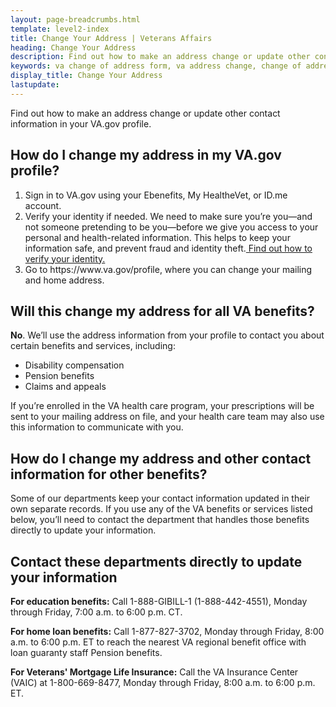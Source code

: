 ```yaml
---
layout: page-breadcrumbs.html
template: level2-index
title: Change Your Address | Veterans Affairs
heading: Change Your Address
description: Find out how to make an address change or update other contact information in your VA.gov profile. 
keywords: va change of address form, va address change, change of address va, va benefits change of address, va address change form, how do i change my address with the va, va benefits address change
display_title: Change Your Address
lastupdate:
---
```


<div itemscope itemtype="http://schema.org/FAQPage">
<div itemprop="description" class="va-introtext">

Find out how to make an address change or update other contact information in your VA.gov profile.

</div>

<h2 itemprop="name">How do I change my address in my VA.gov profile?</h2>
<div itemprop="acceptedAnswer" itemscope itemtype="http://schema.org/Answer">
<div itemprop="text">

<ol class="process">
  <li class="process-step list-one">Sign in to VA.gov using your Ebenefits, My HealtheVet, or ID.me account.</li>
  <li class="process-step list-two">Verify your identity if needed. We need to make sure you’re you—and not someone pretending to be you—before we give you access to your personal and health-related information. This helps to keep your information safe, and prevent fraud and identity theft.<a href="https://www.vba.va.gov/pubs/forms/VBA-24-0296-ARE.pdf"> Find out how to verify your identity.</a></li>
  <li class="process-step list-three">Go to https://www.va.gov/profile, where you can change your mailing and home address.</li>
</ol>

</ul>
</div>
</div>

<h2 itemprop="name">Will this change my address for all VA benefits?</h2>
<div itemprop="acceptedAnswer" itemscope itemtype="http://schema.org/Answer">
<div itemprop="text">
  
  <b>No</b>. We’ll use the address information from your profile to contact you about certain benefits and services, including:
<ul>
<li>Disability compensation</li>
<li>Pension benefits</li>
<li>Claims and appeals</li>
  
</ul>

If you’re enrolled in the VA health care program, your prescriptions will be sent to your mailing address on file, and your health care team may also use this information to communicate with you.

</div>
</div>

<h2 itemprop="name">How do I change my address and other contact information for other benefits?</h2>
<div itemprop="acceptedAnswer" itemscope itemtype="http://schema.org/Answer">
<div itemprop="text">
  
  Some of our departments keep your contact information updated in their own separate records. If you use any of the VA benefits or services listed below, you’ll need to contact the department that handles those benefits directly to update your information. 

## Contact these departments directly to update your information

<b>For education benefits:</b> Call 1-888-GIBILL-1 (1-888-442-4551), Monday through Friday, 7:00 a.m. to 6:00 p.m. CT.

<b>For home loan benefits:</b> Call 1-877-827-3702, Monday through Friday, 8:00 a.m. to 6:00 p.m. ET to reach the nearest VA regional benefit office with loan guaranty staff Pension benefits.

<b>For Veterans' Mortgage Life Insurance:</b> Call the VA Insurance Center (VAIC) at 1-800-669-8477, Monday through Friday, 8:00 a.m. to 6:00 p.m. ET.

</div>
</div>
</div>

  
  
  
  
  
  
  
  
  
  
